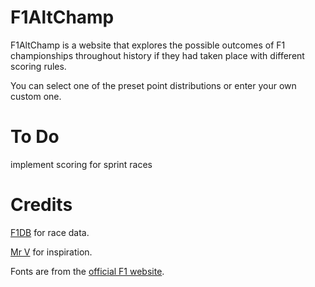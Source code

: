 # F1AltChamp

F1AltChamp is a website that explores the possible outcomes of F1 championships throughout history if they had taken place with different scoring rules.

You can select one of the preset point distributions or enter your own custom one.

# To Do
implement scoring for sprint races

 # Credits
[F1DB](https://github.com/f1db/f1db) for race data.

[Mr V](https://www.youtube.com/watch?v=5u08c8_WxSk&pp=ygUZZjEgd2l0aCBkaWZmZXJlbnQgc2NvcmluZw%3D%3D) for inspiration.

Fonts are from the [official F1 website](https://f1.com).
